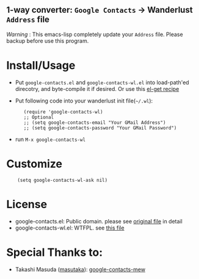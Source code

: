 1-way converter: `Google Contacts` → Wanderlust `Address` file
---------------------------------------------------------------

*Warning* : This emacs-lisp completely update your `Address`
file. Please backup before use this program.

Install/Usage
=============

* Put `google-contacts.el` and `google-contacts-wl.el` into load-path'ed
  direcotry, and byte-compile it if desired. Or use this [el-get recipe](https://github.com/uwabami/google-contacts-wl/blob/master/google-contacts-wl.rcp)

* Put following code into your wanderlust init file(`~/.wl`):

         (require 'google-contacts-wl)
         ;; Optional
         ;; (setq google-contacts-email "Your GMail Address")
         ;; (setq google-contacts-password "Your GMail Password")

* run `M-x google-contacts-wl`         

Customize
=========

        (setq google-contacts-wl-ask nil)

License
=======

  * google-contacts.el: Public domain. please see [original file](https://github.com/uwabami/google-contacts-wl/blob/master/google-contacts.el) in detail
  * google-contacts-wl.el: WTFPL. see [this file](https://github.com/uwabami/google-contacts-wl/blob/master/WTFPL)

Special Thanks to:
==================

  * Takashi Masuda ([masutaka](https://github.com/masutaka/)): [google-contacts-mew](https://github.com/masutaka/google-contacts-mew/)
